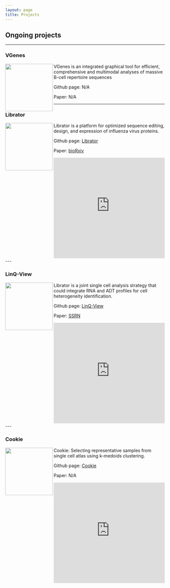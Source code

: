 ```yaml
---
layout: page
title: Projects
---
```


## Ongoing projects

---

<style type="text/css">
.web-container {
    position: relative;
    padding-bottom: 56.25%;
    padding-top: 35px;
    height: 0;
    overflow: hidden;
}

.web-container iframe {
    position: absolute;
    top:0;
    left: 0;
    width: 100%;
    height: 100%;
}

</style>

### VGenes

<img align="left" src="../../img/vgenes.png" height="150px">

 VGenes is an integrated graphical tool for efficient, comprehensive and multimodal analyses of massive B-cell repertoire sequences 

 Github page: N/A

 Paper:  N/A

---

### Librator

<img  align="left" src="../../img/librator.png" height="150px">

 Librator is a platform for optimized sequence editing, design, and expression of influenza virus proteins. 

 Github page: [Librator](https://wilsonimmunologylab.github.io/Librator/)

 Paper:  [bioRxiv](https://www.biorxiv.org/content/10.1101/2021.04.29.441999v1)


<div class="web-container">
    <iframe src="https://wilsonimmunologylab.github.io/Librator/" height="500" width="560" allowfullscreen="" frameborder="0">
    </iframe>
</div>
---

### LinQ-View

<img align="left" src="../../img/linklogo.png" height="150px">

 Librator is a joint single cell analysis strategy that could integrate RNA and ADT profiles for cell heterogeneity identification.

 Github page: [LinQ-View](https://github.com/WilsonImmunologyLab/LinQView)

 Paper:  [SSRN](https://papers.ssrn.com/sol3/papers.cfm?abstract_id=3797273)

<div class="web-container">
    <iframe src="https://wilsonimmunologylab.github.io/LinQView/" height="500" width="560" allowfullscreen="" frameborder="0">
    </iframe>
</div>
---

### Cookie

<img align="left" src="../../img/workflow.png" height="150px">

 Cookie: Selecting representative samples from single cell atlas using k-medoids clustering.

 Github page: [Cookie](https://wilsonimmunologylab.github.io/Cookie/)

 Paper:  N/A

 <div class="web-container">
    <iframe src="https://wilsonimmunologylab.github.io/Cookie/" height="500" width="560" allowfullscreen="" frameborder="0">
    </iframe>
</div>